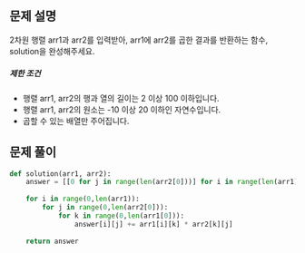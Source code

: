 ## 문제 설명

2차원 행렬 arr1과 arr2를 입력받아, arr1에 arr2를 곱한 결과를 반환하는 함수, solution을 완성해주세요.

##### 제한 조건

-   행렬 arr1, arr2의 행과 열의 길이는 2 이상 100 이하입니다.
-   행렬 arr1, arr2의 원소는 -10 이상 20 이하인 자연수입니다.
-   곱할 수 있는 배열만 주어집니다.

## 문제 풀이
```python
def solution(arr1, arr2):
    answer = [[0 for j in range(len(arr2[0]))] for i in range(len(arr1))]
    
    for i in range(0,len(arr1)):
        for j in range(0,len(arr2[0])):
            for k in range(0,len(arr1[0])):
                answer[i][j] += arr1[i][k] * arr2[k][j]
        
    return answer
```